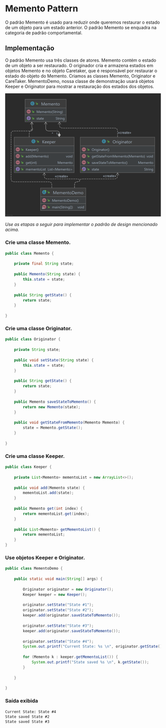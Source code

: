 # Memento Pattern

O padrão Memento é usado para reduzir onde queremos restaurar o estado de um objeto para um estado anterior. 
O padrão Memento se enquadra na categoria de padrão comportamental.

## Implementação

O padrão Memento usa três classes de atores. Memento contém o estado de um objeto a ser restaurado. 
O originador cria e armazena estados em objetos Memento e no objeto Caretaker, que é responsável por restaurar 
o estado do objeto do Memento. Criamos as classes Memento, Originator e CareTaker. MementoDemo, nossa classe de 
demonstração usará objetos Keeper e Originator para mostrar a restauração dos estados dos objetos.

![Design Pattern](assets/ClassDiagram.png)

_Use as etapas a seguir para implementar o padrão de design mencionado acima._

### Crie uma classe Memento.

~~~java
public class Memento {

    private final String state;

    public Memento(String state) {
        this.state = state;
    }

    public String getState() {
        return state;
    }

}
~~~

### Crie uma classe Originator.

~~~java
public class Originator {

    private String state;

    public void setState(String state) {
        this.state = state;
    }

    public String getState() {
        return state;
    }

    public Memento saveStateToMemento() {
        return new Memento(state);
    }

    public void getStateFromMemento(Memento Memento) {
        state = Memento.getState();
    }

}
~~~

### Crie uma classe Keeper.

~~~java
public class Keeper {

    private List<Memento> mementoList = new ArrayList<>();

    public void add(Memento state) {
        mementoList.add(state);
    }

    public Memento get(int index) {
        return mementoList.get(index);
    }

    public List<Memento> getMementoList() {
        return mementoList;
    }
}
~~~

### Use objetos Keeper e Originator.

~~~java
public class MementoDemo {

    public static void main(String[] args) {

        Originator originator = new Originator();
        Keeper keeper = new Keeper();

        originator.setState("State #1");
        originator.setState("State #2");
        keeper.add(originator.saveStateToMemento());

        originator.setState("State #3");
        keeper.add(originator.saveStateToMemento());

        originator.setState("State #4");
        System.out.printf("Current State: %s \n", originator.getState());

        for (Memento k : keeper.getMementoList()) {
            System.out.printf("State saved %s \n", k.getState());
        }

    }

}
~~~

### Saída exibida

    Current State: State #4
    State saved State #2
    State saved State #3 